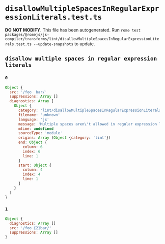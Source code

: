 # `disallowMultipleSpacesInRegularExpressionLiterals.test.ts`

**DO NOT MODIFY**. This file has been autogenerated. Run `rome test packages/@romejs/js-compiler/transforms/lint/disallowMultipleSpacesInRegularExpressionLiterals.test.ts --update-snapshots` to update.

## `disallow multiple spaces in regular expression literals`

### `0`

```javascript
Object {
  src: '/foo  bar/'
  suppressions: Array []
  diagnostics: Array [
    Object {
      category: 'lint/disallowMultipleSpacesInRegularExpressionLiterals'
      filename: 'unknown'
      language: 'js'
      message: 'Multiple spaces aren\'t allowed in regular expression literals'
      mtime: undefined
      sourceType: 'module'
      origins: Array [Object {category: 'lint'}]
      end: Object {
        column: 6
        index: 6
        line: 1
      }
      start: Object {
        column: 4
        index: 4
        line: 1
      }
    }
  ]
}
```

### `1`

```javascript
Object {
  diagnostics: Array []
  src: '/foo {2}bar/'
  suppressions: Array []
}
```
